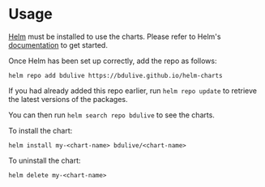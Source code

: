 # Usage

[Helm](https://helm.sh) must be installed to use the charts.  Please refer to
Helm's [documentation](https://helm.sh/docs) to get started.

Once Helm has been set up correctly, add the repo as follows:

`helm repo add bdulive https://bdulive.github.io/helm-charts`

If you had already added this repo earlier, run `helm repo update` to retrieve
the latest versions of the packages.

You can then run `helm search repo bdulive` to see the charts.

To install the <chart-name> chart:

`helm install my-<chart-name> bdulive/<chart-name>`

To uninstall the chart:

`helm delete my-<chart-name>`